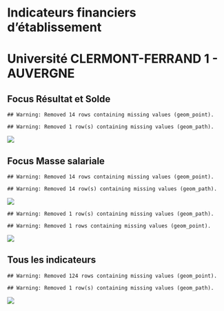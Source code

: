 Indicateurs financiers d’établissement
================

# Université CLERMONT-FERRAND 1 - AUVERGNE

## Focus Résultat et Solde

    ## Warning: Removed 14 rows containing missing values (geom_point).

    ## Warning: Removed 1 row(s) containing missing values (geom_path).

![](université_clermont_ferrand_1___auvergne_files/figure-gfm/etab.focus-1.png)<!-- -->

## Focus Masse salariale

    ## Warning: Removed 14 rows containing missing values (geom_point).

    ## Warning: Removed 14 row(s) containing missing values (geom_path).

![](université_clermont_ferrand_1___auvergne_files/figure-gfm/etab.focus.ms.et.pfe-1.png)<!-- -->

    ## Warning: Removed 1 row(s) containing missing values (geom_path).

    ## Warning: Removed 1 rows containing missing values (geom_point).

![](université_clermont_ferrand_1___auvergne_files/figure-gfm/etab.focus.ms.vs.pfe-1.png)<!-- -->

## Tous les indicateurs

    ## Warning: Removed 124 rows containing missing values (geom_point).

    ## Warning: Removed 1 row(s) containing missing values (geom_path).

![](université_clermont_ferrand_1___auvergne_files/figure-gfm/etab-1.png)<!-- -->
